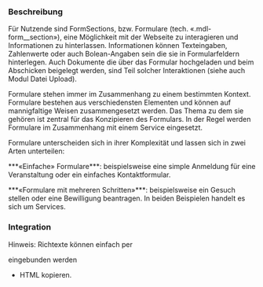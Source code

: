 ### Beschreibung
Für Nutzende sind FormSections, bzw. Formulare (tech. «.mdl-form__section»), eine Möglichkeit mit der Webseite zu interagieren und Informationen zu hinterlassen. Informationen können Texteingaben, Zahlenwerte oder auch Bolean-Angaben sein die sie in Formularfeldern hinterlegen. Auch Dokumente die über das Formular hochgeladen und beim Abschicken beigelegt werden, sind Teil solcher Interaktionen (siehe auch Modul Datei Upload).


Formulare stehen immer im Zusammenhang zu einem bestimmten Kontext. Formulare bestehen aus verschiedensten Elementen und können auf mannigfaltige Weisen zusammengesetzt werden. Das Thema zu dem sie gehören ist zentral für das Konzipieren des Formulars. In der Regel werden Formulare im Zusammenhang mit einem Service eingesetzt. 

Formulare unterscheiden sich in ihrer Komplexität und lassen sich in zwei Arten unterteilen:
<p>***«Einfache» Formulare***: beispielsweise eine simple Anmeldung für eine Veranstaltung oder ein einfaches Kontaktformular.</p>
<p>***«Formulare mit mehreren Schritten»***: beispielsweise ein Gesuch stellen oder eine Bewilligung beantragen.
In beiden Beispielen handelt es sich um Services.</p>


### Integration

Hinweis: Richtexte können einfach per <div class="mdl-richtext"> eingebunden werden

* HTML kopieren.
